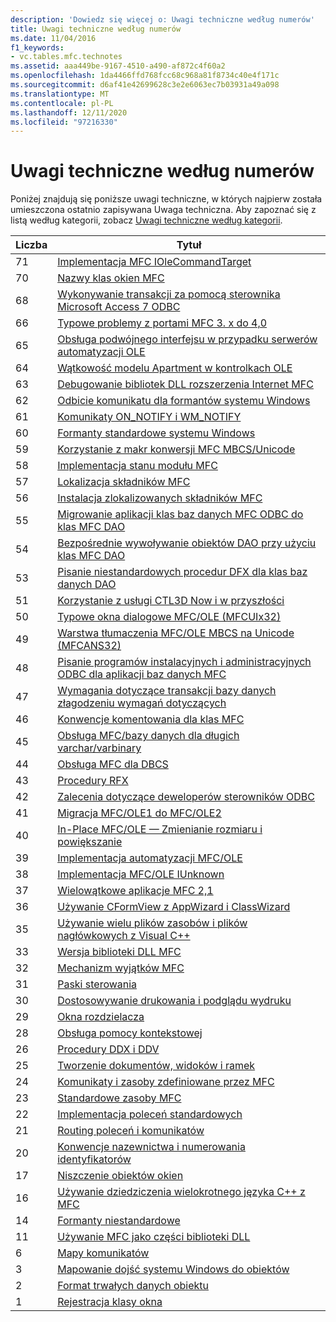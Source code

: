 ```yaml
---
description: 'Dowiedz się więcej o: Uwagi techniczne według numerów'
title: Uwagi techniczne według numerów
ms.date: 11/04/2016
f1_keywords:
- vc.tables.mfc.technotes
ms.assetid: aaa449be-9167-4510-a490-af872c4f60a2
ms.openlocfilehash: 1da4466ffd768fcc68c968a81f8734c40e4f171c
ms.sourcegitcommit: d6af41e42699628c3e2e6063ec7b03931a49a098
ms.translationtype: MT
ms.contentlocale: pl-PL
ms.lasthandoff: 12/11/2020
ms.locfileid: "97216330"
---
```

# <a name="technical-notes-by-number"></a>Uwagi techniczne według numerów

Poniżej znajdują się poniższe uwagi techniczne, w których najpierw została umieszczona ostatnio zapisywana Uwaga techniczna. Aby zapoznać się z listą według kategorii, zobacz [Uwagi techniczne według kategorii](../mfc/technical-notes-by-category.md).

|Liczba|Tytuł|
|------------|-----------|
|71|[Implementacja MFC IOleCommandTarget](../mfc/tn071-mfc-iolecommandtarget-implementation.md)|
|70|[Nazwy klas okien MFC](../mfc/tn070-mfc-window-class-names.md)|
|68|[Wykonywanie transakcji za pomocą sterownika Microsoft Access 7 ODBC](../mfc/tn068-performing-transactions-with-the-microsoft-access-7-odbc-driver.md)|
|66|[Typowe problemy z portami MFC 3. x do 4,0](../mfc/tn066-common-mfc-3-x-to-4-0-porting-issues.md)|
|65|[Obsługa podwójnego interfejsu w przypadku serwerów automatyzacji OLE](../mfc/tn065-dual-interface-support-for-ole-automation-servers.md)|
|64|[Wątkowość modelu Apartment w kontrolkach OLE](../mfc/tn064-apartment-model-threading-in-activex-controls.md)|
|63|[Debugowanie bibliotek DLL rozszerzenia Internet MFC](../mfc/tn063-debugging-internet-extension-dlls.md)|
|62|[Odbicie komunikatu dla formantów systemu Windows](../mfc/tn062-message-reflection-for-windows-controls.md)|
|61|[Komunikaty ON_NOTIFY i WM_NOTIFY](../mfc/tn061-on-notify-and-wm-notify-messages.md)|
|60|[Formanty standardowe systemu Windows](../mfc/tn060-the-new-windows-common-controls.md)|
|59|[Korzystanie z makr konwersji MFC MBCS/Unicode](../mfc/tn059-using-mfc-mbcs-unicode-conversion-macros.md)|
|58|[Implementacja stanu modułu MFC](../mfc/tn058-mfc-module-state-implementation.md)|
|57|[Lokalizacja składników MFC](../mfc/tn057-localization-of-mfc-components.md)|
|56|[Instalacja zlokalizowanych składników MFC](../mfc/tn056-installation-of-localized-mfc-components.md)|
|55|[Migrowanie aplikacji klas baz danych MFC ODBC do klas MFC DAO](../mfc/tn055-migrating-mfc-odbc-database-class-applications-to-mfc-dao-classes.md)|
|54|[Bezpośrednie wywoływanie obiektów DAO przy użyciu klas MFC DAO](../mfc/tn054-calling-dao-directly-while-using-mfc-dao-classes.md)|
|53|[Pisanie niestandardowych procedur DFX dla klas baz danych DAO](../mfc/tn053-custom-dfx-routines-for-dao-database-classes.md)|
|51|[Korzystanie z usługi CTL3D Now i w przyszłości](../mfc/tn051-using-ctl3d-now-and-in-the-future.md)|
|50|[Typowe okna dialogowe MFC/OLE (MFCUIx32)](../mfc/tn050-mfc-ole-common-dialogs-mfcuix32.md)|
|49|[Warstwa tłumaczenia MFC/OLE MBCS na Unicode (MFCANS32)](../mfc/tn049-mfc-ole-mbcs-to-unicode-translation-layer-mfcans32.md)|
|48|[Pisanie programów instalacyjnych i administracyjnych ODBC dla aplikacji baz danych MFC](../mfc/tn048-writing-odbc-setup-and-administration-programs.md)|
|47|[Wymagania dotyczące transakcji bazy danych złagodzeniu wymagań dotyczących](../mfc/tn047-relaxing-database-transaction-requirements.md)|
|46|[Konwencje komentowania dla klas MFC](../mfc/tn046-commenting-conventions-for-the-mfc-classes.md)|
|45|[Obsługa MFC/bazy danych dla długich varchar/varbinary](../mfc/tn045-mfc-database-support-for-long-varchar-varbinary.md)|
|44|[Obsługa MFC dla DBCS](../mfc/tn044-mfc-support-for-dbcs.md)|
|43|[Procedury RFX](../mfc/tn043-rfx-routines.md)|
|42|[Zalecenia dotyczące deweloperów sterowników ODBC](../mfc/tn042-odbc-driver-developer-recommendations.md)|
|41|[Migracja MFC/OLE1 do MFC/OLE2](../mfc/tn041-mfc-ole1-migration-to-mfc-ole-2.md)|
|40|[In-Place MFC/OLE — Zmienianie rozmiaru i powiększanie](../mfc/tn040-mfc-ole-in-place-resizing-and-zooming.md)|
|39|[Implementacja automatyzacji MFC/OLE](../mfc/tn039-mfc-ole-automation-implementation.md)|
|38|[Implementacja MFC/OLE IUnknown](../mfc/tn038-mfc-ole-iunknown-implementation.md)|
|37|[Wielowątkowe aplikacje MFC 2,1](../mfc/tn037-multithreaded-mfc-2-1-applications.md)|
|36|[Używanie CFormView z AppWizard i ClassWizard](../mfc/tn036-using-cformview-with-appwizard-and-classwizard.md)|
|35|[Używanie wielu plików zasobów i plików nagłówkowych z Visual C++](../mfc/tn035-using-multiple-resource-files-and-header-files-with-visual-cpp.md)|
|33|[Wersja biblioteki DLL MFC](../mfc/tn033-dll-version-of-mfc.md)|
|32|[Mechanizm wyjątków MFC](../mfc/tn032-mfc-exception-mechanism.md)|
|31|[Paski sterowania](../mfc/tn031-control-bars.md)|
|30|[Dostosowywanie drukowania i podglądu wydruku](../mfc/tn030-customizing-printing-and-print-preview.md)|
|29|[Okna rozdzielacza](../mfc/tn029-splitter-windows.md)|
|28|[Obsługa pomocy kontekstowej](../mfc/tn028-context-sensitive-help-support.md)|
|26|[Procedury DDX i DDV](../mfc/tn026-ddx-and-ddv-routines.md)|
|25|[Tworzenie dokumentów, widoków i ramek](../mfc/tn025-document-view-and-frame-creation.md)|
|24|[Komunikaty i zasoby zdefiniowane przez MFC](../mfc/tn024-mfc-defined-messages-and-resources.md)|
|23|[Standardowe zasoby MFC](../mfc/tn023-standard-mfc-resources.md)|
|22|[Implementacja poleceń standardowych](../mfc/tn022-standard-commands-implementation.md)|
|21|[Routing poleceń i komunikatów](../mfc/tn021-command-and-message-routing.md)|
|20|[Konwencje nazewnictwa i numerowania identyfikatorów](../mfc/tn020-id-naming-and-numbering-conventions.md)|
|17|[Niszczenie obiektów okien](../mfc/tn017-destroying-window-objects.md)|
|16|[Używanie dziedziczenia wielokrotnego języka C++ z MFC](../mfc/tn016-using-cpp-multiple-inheritance-with-mfc.md)|
|14|[Formanty niestandardowe](../mfc/tn014-custom-controls.md)|
|11|[Używanie MFC jako części biblioteki DLL](../mfc/tn011-using-mfc-as-part-of-a-dll.md)|
|6|[Mapy komunikatów](../mfc/tn006-message-maps.md)|
|3|[Mapowanie dojść systemu Windows do obiektów](../mfc/tn003-mapping-of-windows-handles-to-objects.md)|
|2|[Format trwałych danych obiektu](../mfc/tn002-persistent-object-data-format.md)|
|1|[Rejestracja klasy okna](../mfc/tn001-window-class-registration.md)

